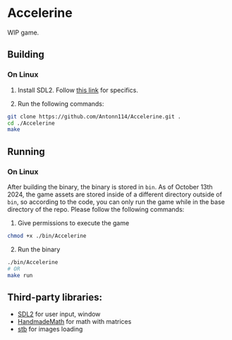 # Accelerine

WIP game.

## Building

### On Linux

1. Install SDL2. Follow [this link](https://wiki.libsdl.org/SDL2/Installation) for specifics.

2. Run the following commands:

```sh
git clone https://github.com/Antonn114/Accelerine.git .
cd ./Accelerine
make
```

## Running

### On Linux

After building the binary, the binary is stored in `bin`. As of October 13th 2024, the game assets are stored inside of a different directory outside of `bin`, so according to the code, you can only run the game while in the base directory of the repo. Please follow the following commands:

1. Give permissions to execute the game
```sh
chmod +x ./bin/Accelerine
```
2. Run the binary
```sh
./bin/Accelerine
# OR
make run
```

## Third-party libraries:
- [SDL2](https://www.libsdl.org/) for user input, window
- [HandmadeMath](https://github.com/HandmadeMath/HandmadeMath) for math with matrices
- [stb](https://github.com/nothings/stb) for images loading